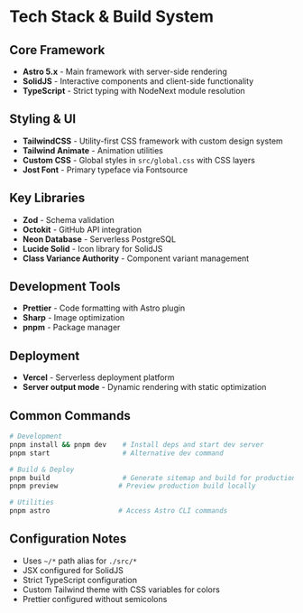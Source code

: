 # Tech Stack & Build System

## Core Framework

- **Astro 5.x** - Main framework with server-side rendering
- **SolidJS** - Interactive components and client-side functionality
- **TypeScript** - Strict typing with NodeNext module resolution

## Styling & UI

- **TailwindCSS** - Utility-first CSS framework with custom design system
- **Tailwind Animate** - Animation utilities
- **Custom CSS** - Global styles in `src/global.css` with CSS layers
- **Jost Font** - Primary typeface via Fontsource

## Key Libraries

- **Zod** - Schema validation
- **Octokit** - GitHub API integration
- **Neon Database** - Serverless PostgreSQL
- **Lucide Solid** - Icon library for SolidJS
- **Class Variance Authority** - Component variant management

## Development Tools

- **Prettier** - Code formatting with Astro plugin
- **Sharp** - Image optimization
- **pnpm** - Package manager

## Deployment

- **Vercel** - Serverless deployment platform
- **Server output mode** - Dynamic rendering with static optimization

## Common Commands

```bash
# Development
pnpm install && pnpm dev    # Install deps and start dev server
pnpm start                  # Alternative dev command

# Build & Deploy
pnpm build                  # Generate sitemap and build for production
pnpm preview               # Preview production build locally

# Utilities
pnpm astro                 # Access Astro CLI commands
```

## Configuration Notes

- Uses `~/*` path alias for `./src/*`
- JSX configured for SolidJS
- Strict TypeScript configuration
- Custom Tailwind theme with CSS variables for colors
- Prettier configured without semicolons
